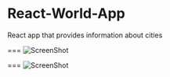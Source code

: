 # React-World-App
React app that provides information about cities

===
![ScreenShot](https://imageshack.com/a/img923/5357/9EvYrA.png)

===
![ScreenShot](https://imageshack.com/a/img921/6415/pCReWM.png)